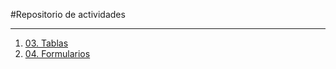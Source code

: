 #Repositorio de actividades
***
1. [03. Tablas](/03_listas/index.html)
2. [04. Formularios](/04_formularios/index.html)
  
